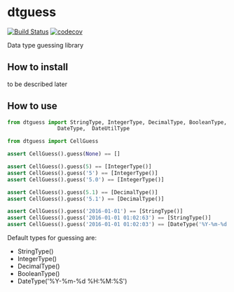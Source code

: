 # dtguess

[![Build Status](https://travis-ci.org/ownport/data-type-guess.svg?branch=master)](https://travis-ci.org/ownport/data-type-guess)
[![codecov](https://codecov.io/gh/ownport/data-type-guess/branch/master/graph/badge.svg)](https://codecov.io/gh/ownport/data-type-guess)


Data type guessing library

## How to install

to be described later

## How to use


```python
from dtguess import StringType, IntegerType, DecimalType, BooleanType, \
                DateType,  DateUtilType

from dtguess import CellGuess

assert CellGuess().guess(None) == []

assert CellGuess().guess(5) == [IntegerType()]
assert CellGuess().guess('5') == [IntegerType()]
assert CellGuess().guess('5.0') == [IntegerType()]

assert CellGuess().guess(5.1) == [DecimalType()]
assert CellGuess().guess('5.1') == [DecimalType()]

assert CellGuess().guess('2016-01-01') == [StringType()]
assert CellGuess().guess('2016-01-01 01:02:63') == [StringType()]
assert CellGuess().guess('2016-01-01 01:02:03') == [DateType('%Y-%m-%d %H:%M:%S')]

```
Default types for guessing are:
- StringType()
- IntegerType()
- DecimalType()
- BooleanType()
- DateType('%Y-%m-%d %H:%M:%S')
